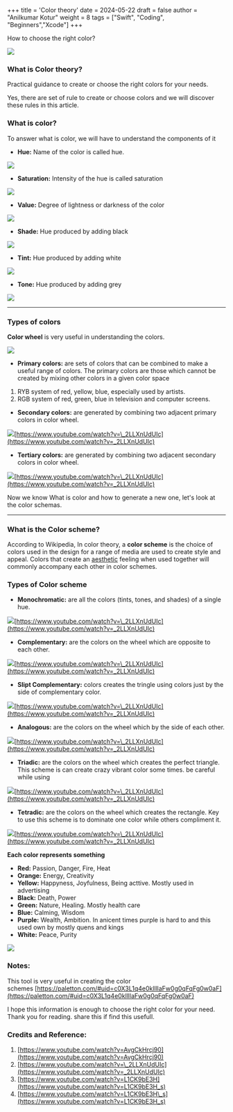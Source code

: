 +++
title = 'Color theory'
date = 2024-05-22
draft = false
author = "Anilkumar Kotur"
weight = 8
tags = ["Swift", "Coding", "Beginners","Xcode"]
+++



How to choose the right color?

![](https://cdn-images-1.medium.com/max/1600/1*qo9-stIiugh8qkET-4Shtw.png)

### What is Color theory?

Practical guidance to create or choose the right colors for your needs. 

Yes, there are set of rule to create or choose colors and we will discover these rules in this article.

### What is color?

To answer what is color, we will have to understand the components of it

*   **Hue:** Name of the color is called hue.

![](https://cdn-images-1.medium.com/max/1600/1*12gf5Mc2CfwKgZf_Kcekfg.png)

*   **Saturation:** Intensity of the hue is called saturation

![](https://cdn-images-1.medium.com/max/1600/1*pE33nH8KTxIo9t2-5tBtyw.png)

*   **Value:** Degree of lightness or darkness of the color

![](https://cdn-images-1.medium.com/max/1600/1*enOeewVEEzhCcw0HBBGz4w.png)

*   **Shade:** Hue produced by adding black

![](https://cdn-images-1.medium.com/max/1600/1*2Rgvy0JwJMDPcSTK_gt8Nw.png)

*   **Tint:** Hue produced by adding white

![](https://cdn-images-1.medium.com/max/1600/1*9PbEspy8m_pYmw9g4XfKvg.png)

*   **Tone:** Hue produced by adding grey

![](https://cdn-images-1.medium.com/max/1600/1*6XcEzo41RTGsZ9K-OAYDDA.png)

---

### **Types of colors**

**Color wheel** is very useful in understanding the colors.

![](https://cdn-images-1.medium.com/max/1600/1*TxsQcq898qkN8wA0oAGqFg.png)

*   **Primary colors:** are sets of colors that can be combined to make a useful range of colors. The primary colors are those which cannot be created by mixing other colors in a given color space

1.  RYB system of red, yellow, blue, especially used by artists.
2.  RGB system of red, green, blue in television and computer screens.

*   **Secondary colors:** are generated by combining two adjacent primary colors in color wheel.

![](https://cdn-images-1.medium.com/max/1600/1*EDFeVgvVMXCpLjm3PE3k5A.gif)[https://www.youtube.com/watch?v=\_2LLXnUdUIc](https://www.youtube.com/watch?v=_2LLXnUdUIc)

*   **Tertiary colors:** are generated by combining two adjacent secondary colors in color wheel.

![](https://cdn-images-1.medium.com/max/1600/1*YVkIbSMgkbDOZoUN45NbwA.gif)[https://www.youtube.com/watch?v=\_2LLXnUdUIc](https://www.youtube.com/watch?v=_2LLXnUdUIc)

Now we know What is color and how to generate a new one, let's look at the color schemas.

---

### What is the Color scheme?

According to Wikipedia, In color theory, a **color scheme** is the choice of colors used in the design for a range of media are used to create style and appeal. Colors that create an [aesthetic](https://en.wikipedia.org/wiki/Aesthetics) feeling when used together will commonly accompany each other in color schemes.

### Types of Color scheme

*   **Monochromatic:** are all the colors (tints, tones, and shades) of a single hue.

![](https://cdn-images-1.medium.com/max/1600/1*EX9L5CTsngm_s2O_0hIrUA.png)[https://www.youtube.com/watch?v=\_2LLXnUdUIc](https://www.youtube.com/watch?v=_2LLXnUdUIc)

*   **Complementary:** are the colors on the wheel which are opposite to each other.

![](https://cdn-images-1.medium.com/max/1600/1*ueSmNT2vwU8DTIdn2RWtgQ.png)[https://www.youtube.com/watch?v=\_2LLXnUdUIc](https://www.youtube.com/watch?v=_2LLXnUdUIc)

*   **Slipt Complementary:** colors creates the tringle using colors just by the side of complementary color.

![](https://cdn-images-1.medium.com/max/1600/1*PWwadSadK1EyIJt8luBcLQ.png)[https://www.youtube.com/watch?v=\_2LLXnUdUIc](https://www.youtube.com/watch?v=_2LLXnUdUIc)

*   **Analogous:** are the colors on the wheel which by the side of each other.

![](https://cdn-images-1.medium.com/max/1600/1*Gk9ZkCMzcY6pNkfLTO0fWg.png)[https://www.youtube.com/watch?v=\_2LLXnUdUIc](https://www.youtube.com/watch?v=_2LLXnUdUIc)

*   **Triadic:** are the colors on the wheel which creates the perfect triangle. This scheme is can create crazy vibrant color some times. be careful while using

![](https://cdn-images-1.medium.com/max/1600/1*t1yIZoUTM8qswmLuAsacGg.png)[https://www.youtube.com/watch?v=\_2LLXnUdUIc](https://www.youtube.com/watch?v=_2LLXnUdUIc)

*   **Tetradic:** are the colors on the wheel which creates the rectangle. Key to use this scheme is to dominate one color while others compliment it.

![](https://cdn-images-1.medium.com/max/1600/1*p58j-PRT4hkX7P0DR_UYoA.png)[https://www.youtube.com/watch?v=\_2LLXnUdUIc](https://www.youtube.com/watch?v=_2LLXnUdUIc)

**Each color represents something**

*   **Red:** Passion, Danger, Fire, Heat
*   **Orange:** Energy, Creativity
*   **Yellow:** Happyness, Joyfulness, Being acttive. Mostly used in advertising
*   **Black:** Death, Power
*   **Green:** Nature, Healing. Mostly health care
*   **Blue:** Calming, Wisdom
*   **Purple:** Wealth, Ambition. In anicent times purple is hard to and this used own by mostly quens and kings
*   **White:** Peace, Purity

![](https://cdn-images-1.medium.com/max/1600/1*1MbLEuSqt6jGRazIkGh_dQ.png)

### Notes:

This tool is very useful in creating the color schemes [https://paletton.com/#uid=c0X3L1q4e0kllllaFw0g0qFqFg0w0aF](https://paletton.com/#uid=c0X3L1q4e0kllllaFw0g0qFqFg0w0aF)

I hope this information is enough to choose the right color for your need. Thank you for reading. share this if find this usefull.


### Credits and Reference:

1.  [https://www.youtube.com/watch?v=AvgCkHrcj90](https://www.youtube.com/watch?v=AvgCkHrcj90)
2.  [https://www.youtube.com/watch?v=\_2LLXnUdUIc](https://www.youtube.com/watch?v=_2LLXnUdUIc)
3.  [https://www.youtube.com/watch?v=L1CK9bE3H](https://www.youtube.com/watch?v=L1CK9bE3H_s)
4.  [https://www.youtube.com/watch?v=L1CK9bE3H\_s](https://www.youtube.com/watch?v=L1CK9bE3H_s)
